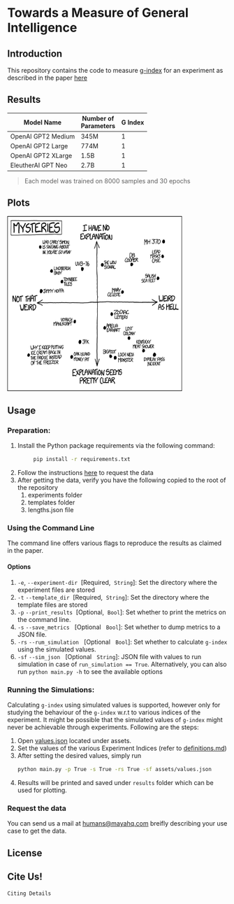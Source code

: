 # Towards a Measure of General Intelligence
## Introduction
This repository contains the code to measure [g-index](definitions.md) for an experiment as described in the paper [here](https://www.example.com)

## Results 

<table>
<thead>
<tr>
<th>Model Name</th>
<th>Number of <br> Parameters</th>
<th> G Index</th>
</tr>
</thead>
<tbody>
<tr>
<td>OpenAI GPT2 Medium</td>
<td>345M</td>
<td>1</td>
</tr>
<tr>
<td>OpenAI GPT2 Large</td>
<td>774M</td>
<td>1</td>
</tr>
<tr>
<td>OpenAI GPT2 XLarge</td>
<td>1.5B</td>
<td>1</td>
</tr>
<tr>
<td>EleutherAI GPT Neo</td>
<td>2.7B</td>
<td>1</td>
</tr>
</tbody>
</table>
<blockquote>
 Each model was trained on 8000 samples and 30 epochs 
</blockquote>

## Plots
<!-- [Replace this with a useful plot](images/sample.png "Replace this with a useful plot") -->
<img src="images/sample.png" alt="Replace this with a useful plot" style="height: 400px; width:400px;"/>

## Usage
### Preparation:
1. Install the Python package requirements via the following command:
   ```bash
        pip install -r requirements.txt
    ```
2. Follow the instructions [here](#request-the-data) to request the data
3. After getting the data, verify you have the following copied to the root of the repository
    1. experiments folder
    2. templates folder
    3. lengths.json file

### Using the Command Line 
The command line offers various flags to reproduce the results as claimed in the paper.

#### Options
1. `-e`, `--experiment-dir` &nbsp;[Required,&nbsp; `String`]: Set the directory where the experiment files are stored
2. `-t` `--template_dir`  &nbsp;[Required,&nbsp; `String`]: Set the directory where the template files are stored
3. `-p` `--print_results` &nbsp;[Optional,&nbsp; `Bool`]: Set whether to print the metrics on the command line.
4. `-s` `--save_metrics` &nbsp; [Optional &nbsp; `Bool`]: Set whether to dump metrics to a JSON file.
5. `-rs` `--rum_simulation` &nbsp; [Optional &nbsp; `Bool`]: Set whether to calculate `g-index` using the simulated values.
6. `-sf` `--sim_json` &nbsp; [Optional &nbsp; `String`]: JSON file with values to run simulation in case of `run_simulation == True`. 
Alternatively, you can also run `python main.py -h` to see the available options

### Running the Simulations:
Calculating `g-index` using simulated values is supported, however only for studying the behaviour of the `g-index` w.r.t to various indices of the experiment. It might be possible that the simulated values of `g-index` might never be achievable through experiments. Following are the steps:
1. Open [values.json](assets/values.json) located under assets.
2. Set the values of the various Experiment Indices (refer to [definitions.md](definitions.md)) 
3. After setting the desired values, simply run 
    ```bash 
    python main.py -p True -s True -rs True -sf assets/values.json 
    ```
4. Results will be printed and saved under `results` folder which can be used for plotting.

### Request the data
You can send us a mail at [humans@mayahq.com](mailto:humans@mayahq.com) breifly describing your use case to get the data.

## License

## Cite Us!
```
Citing Details
```
